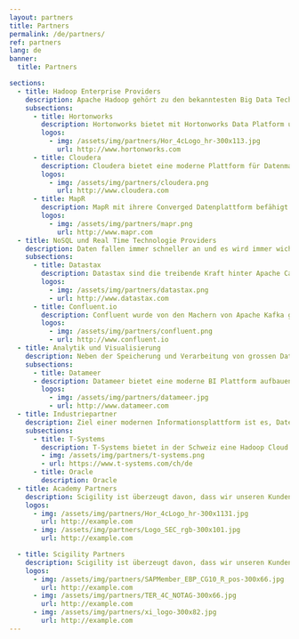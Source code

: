 ```yaml
---
layout: partners
title: Partners
permalink: /de/partners/
ref: partners
lang: de
banner:
  title: Partners

sections:
  - title: Hadoop Enterprise Providers
    description: Apache Hadoop gehört zu den bekanntesten Big Data Technologien. Mit den Enterprise Hadoop Distributionen haben Sie nicht nur Apache Hadoop, sondern eine breite Palette an Technologien, die sich in einem Big Data Stack vereinen. Scigility AG hat Partnerschaften mit allen grossen Enterprise Hadoop Distributoren. 
    subsections:
      - title: Hortonworks
        description: Hortonworks bietet mit Hortonworks Data Platform und Hortonworks Data Flow zwei 100% Open Source Technologie Stacks für Ihre moderne Informationsplattform. Scigility AG gehört seit 2013 zu den Hortonworks System Integratoren und waren damit die ersten Hortonworkspartner in der Schweiz.
        logos:
          - img: /assets/img/partners/Hor_4cLogo_hr-300x113.jpg
            url: http://www.hortonworks.com
      - title: Cloudera
        description: Cloudera bietet eine moderne Plattform für Datenmanagement und Analytik an, welche schnell, einfach zu bedienen und sicher ist. Scigility AG ist seit 2015 Partner von Cloudera.
        logos:
          - img: /assets/img/partners/cloudera.png
            url: http://www.cloudera.com
      - title: MapR
        description: MapR mit ihrere Converged Datenplattform befähigt Unternehmen neuen Vorteile und Wertschöpfung aus ihren Daten zu generieren. Scigility AG ist seit 2015 Partner von MapR.
        logos:
          - img: /assets/img/partners/mapr.png
            url: http://www.mapr.com
  - title: NoSQL und Real Time Technologie Providers
    description: Daten fallen immer schneller an und es wird immer wichtiger Daten in Echtzeit zu verarbeiten. Hierbei spielen Echtzeitverarbeitungssysteme und NoSQL Technologien für operative Datenverarbeitung immer eine wichtigere Rolle. Scigility AG ist in engem Kontakt mit den führenden Technologieanbietern solcher Systeme und bietet dadurch unseren Kunden eine grosse Expertise für diese Technologien. 
    subsections:
      - title: Datastax
        description: Datastax sind die treibende Kraft hinter Apache Cassandra. Mit der Datastax Enterprise Plattform bieten sie eine verteilte und hoch skalierbare NoSQL, Search und GraphDB Plattform an, welche über Rechenzentren hinweg verteilt werden kann. Scigility AG ist seit 2016 Parnter von Datastax.
        logos:
          - img: /assets/img/partners/datastax.png
          - url: http://www.datastax.com
      - title: Confluent.io
        description: Confluent wurde von den Machern von Apache Kafka gegründet. Confluent bietet eine Echtzeitverarbeitungsplattform an, welche es erlaubt Unternehmungen die maximale Wertschöpfung aus ihren Datenströmen zu generieren. Scigility AG ist seit 2016 Partner von Confluent.
        logos:
          - img: /assets/img/partners/confluent.png
          - url: http://www.confluent.io
  - title: Analytik und Visualisierung
    description: Neben der Speicherung und Verarbeitung von grossen Datenmengen, stellt die Visualisierung und Analyse der Daten eine grosse Herausforderung dar. Innovative Produkte nehmen sich dieser Herausforderung an und bieten einfach zu bedienenden und attraktive Möglichkeiten an Daten zu analysieren und darzustellen. Scigility AG arbeitet mit diesen Partnern zusammen, um unseren Kunden den Einstieg und die Handhabung mit Big Data zu vereinfachen. 
    subsections:
      - title: Datameer
      - description: Datameer bietet eine moderne BI Plattform aufbauend auf Hadoop an. Mit Datameer können Datenpipelines einfach aufgebaut werden. Dabei unterstützt Datameer sowohl das Einbinden von neuen Datenquellen, wie auch das Spreadsheet-ähnliche bearbeiten von Daten auf Hadoop. Scigility ist seit 2015 Partner von Datameer.
        logos:
          - img: /assets/img/partners/datameer.jpg
          - url: http://www.datameer.com
  - title: Industriepartner
    description: Ziel einer modernen Informationsplattform ist es, Daten demokratisch zur Verfügung zu stellen. Dabei ist es essenziell, dass Daten in verschiedene Systeme integrierbar sind und die Plattform optimal für den jeweiligen Kunden konfiguriert und ausgebaut wird. Scigility arbeitet intensiv mit verschiedenen Industriepartner um die optimalen Technolgiestacks und Integrationsmechanismen aufzubauen.
    subsections:
      - title: T-Systems
        description: T-Systems bietet in der Schweiz eine Hadoop Cloud Lösung an. Mit dieser Lösung können Unternehmen ein bare-metal Hadoop Cluster in einem PaaS Angebot erhalten, welches neben optimaler Anbindung an das Kundennetzwerk auch garantiert, dass Ihre Daten nur auf dedizierter Hardware für Sie in der Schweiz liegt. Scigility AG und T-Systems arbeiten eng zusammen, um diese PaaS optimal für Sie einzusetzen.
        - img: /assets/img/partners/t-systems.png
        - url: https://www.t-systems.com/ch/de
      - title: Oracle  
        description: Oracle
  - title: Academy Partners
    description: Scigility ist überzeugt davon, dass wir unseren Kunden die besten Leistungen anbieten können, wenn wir mit guten Partnern zusammenarbeiten. Darum sind wir stets darum bestrebt ein gutes Netzwerk zu haben und arbeiten mit folgenden Unternehmungen zusammen.
    logos:
      - img: /assets/img/partners/Hor_4cLogo_hr-300x1131.jpg
        url: http://example.com
      - img: /assets/img/partners/Logo_SEC_rgb-300x101.jpg
        url: http://example.com

  - title: Scigility Partners
    description: Scigility ist überzeugt davon, dass wir unseren Kunden die besten Leistungen anbieten können, wenn wir mit guten Partnern zusammenarbeiten. Darum sind wir stets darum bestrebt ein gutes Netzwerk zu haben und arbeiten mit folgenden Unternehmungen zusammen.
    logos:
      - img: /assets/img/partners/SAPMember_EBP_CG10_R_pos-300x66.jpg
        url: http://example.com
      - img: /assets/img/partners/TER_4C_NOTAG-300x66.jpg
        url: http://example.com
      - img: /assets/img/partners/xi_logo-300x82.jpg
        url: http://example.com
---
```

